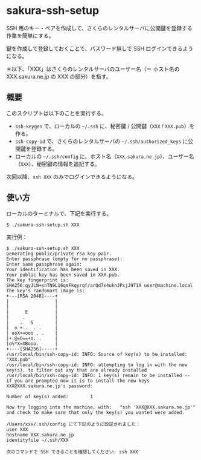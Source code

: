 # sakura-ssh-setup

SSH 用のキー・ペアを作成して、さくらのレンタルサーバに公開鍵を登録する作業を簡単にする。

鍵を作成して登録しておくことで、パスワード無しで SSH ログインできるようになる。

＊以下、「XXX」はさくらのレンタルサーバのユーザー名（＝ ホスト名の XXX.sakura.ne.jp の XXX の部分）を指す。

## 概要

このスクリプトは以下のことを実行する。

- `ssh-keygen` で、ローカルの `~/.ssh` に、秘密鍵 / 公開鍵（`XXX` / `XXX.pub`）を作る。
- `ssh-copy-id` で、さくらのレンタルサーバの `~/.ssh/authorized_keys` に公開鍵を登録する。
- ローカルの `~/.ssh/config` に、ホスト名（`XXX.sakura.ne.jp`）、ユーザー名（`XXX`）、秘密鍵の情報を追記する。

次回以降、`ssh XXX` のみでログインできるようになる。


## 使い方

ローカルのターミナルで、下記を実行する。

```sh-session
$ ./sakura-ssh-setup.sh XXX
```


実行例：

```sh-session
$ ./sakura-ssh-setup.sh XXX
Generating public/private rsa key pair.
Enter passphrase (empty for no passphrase):
Enter same passphrase again:
Your identification has been saved in XXX.
Your public key has been saved in XXX.pub.
The key fingerprint is:
SHA256:qyJLN+snTN9L16qmFkqyrqf/arQd7x4uknJPsjJ9T1A user@machine.local
The key's randomart image is:
+---[RSA 2048]----+
|                 |
|                 |
|      E          |
|     .           |
|    .   S        |
|  o +..  . .     |
| ooX+=ooo . .    |
|+.@=O==+o. .     |
|o%*X=XBooo.      |
+----[SHA256]-----+
/usr/local/bin/ssh-copy-id: INFO: Source of key(s) to be installed: "XXX.pub"
/usr/local/bin/ssh-copy-id: INFO: attempting to log in with the new key(s), to filter out any that are already installed
/usr/local/bin/ssh-copy-id: INFO: 1 key(s) remain to be installed -- if you are prompted now it is to install the new keys
XXX@XXX.sakura.ne.jp's password:

Number of key(s) added:        1

Now try logging into the machine, with:   "ssh 'XXX@XXX.sakura.ne.jp'"
and check to make sure that only the key(s) you wanted were added.

/Users/xxx/.ssh/config にて下記のように設定されました：
user XXX
hostname XXX.sakura.ne.jp
identityfile ~/.ssh/XXX

次のコマンドで SSH できることを確認してください: ssh XXX
```
